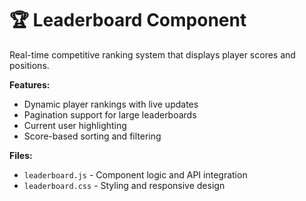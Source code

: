 # 🏆 Leaderboard Component

Real-time competitive ranking system that displays player scores and positions.

**Features:**
- Dynamic player rankings with live updates
- Pagination support for large leaderboards
- Current user highlighting
- Score-based sorting and filtering

**Files:**
- `leaderboard.js` - Component logic and API integration
- `leaderboard.css` - Styling and responsive design

